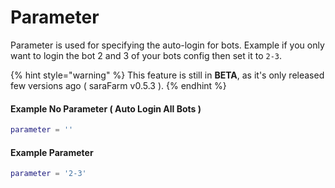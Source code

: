 # Parameter

Parameter is used for specifying the auto-login for bots. Example if you only want to login the bot 2 and 3 of your bots config then set it to `2-3`.

{% hint style="warning" %}
This feature is still in **BETA**, as it's only released few versions ago ( saraFarm v0.5.3 ).&#x20;
{% endhint %}

#### Example No Parameter ( Auto Login All Bots )

```lua
parameter = ''
```

#### Example Parameter

```lua
parameter = '2-3'
```
